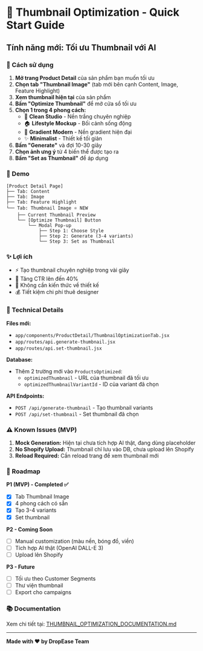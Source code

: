 # 🎨 Thumbnail Optimization - Quick Start Guide

## Tính năng mới: Tối ưu Thumbnail với AI

### 🚀 Cách sử dụng

1. **Mở trang Product Detail** của sản phẩm bạn muốn tối ưu
2. **Chọn tab "Thumbnail Image"** (tab mới bên cạnh Content, Image, Feature Highlight)
3. **Xem thumbnail hiện tại** của sản phẩm
4. **Bấm "Optimize Thumbnail"** để mở cửa sổ tối ưu
5. **Chọn 1 trong 4 phong cách:**
   - 🎨 **Clean Studio** - Nền trắng chuyên nghiệp
   - 🏠 **Lifestyle Mockup** - Bối cảnh sống động
   - 🌈 **Gradient Modern** - Nền gradient hiện đại
   - ✨ **Minimalist** - Thiết kế tối giản
6. **Bấm "Generate"** và đợi 10-30 giây
7. **Chọn ảnh ưng ý** từ 4 biến thể được tạo ra
8. **Bấm "Set as Thumbnail"** để áp dụng

### 📸 Demo

```
[Product Detail Page]
├── Tab: Content
├── Tab: Image  
├── Tab: Feature Highlight
└── Tab: Thumbnail Image ⭐ NEW
    ├── Current Thumbnail Preview
    └── [Optimize Thumbnail] Button
        └── Modal Pop-up
            ├── Step 1: Choose Style
            ├── Step 2: Generate (3-4 variants)
            └── Step 3: Set as Thumbnail
```

### ✨ Lợi ích

- ⚡ Tạo thumbnail chuyên nghiệp trong vài giây
- 🎯 Tăng CTR lên đến 40%
- 🚀 Không cần kiến thức về thiết kế
- 💰 Tiết kiệm chi phí thuê designer

### 🔧 Technical Details

**Files mới:**
- `app/components/ProductDetail/ThumbnailOptimizationTab.jsx`
- `app/routes/api.generate-thumbnail.jsx`
- `app/routes/api.set-thumbnail.jsx`

**Database:**
- Thêm 2 trường mới vào `ProductsOptimized`:
  - `optimizedThumbnail` - URL của thumbnail đã tối ưu
  - `optimizedThumbnailVariantId` - ID của variant đã chọn

**API Endpoints:**
- `POST /api/generate-thumbnail` - Tạo thumbnail variants
- `POST /api/set-thumbnail` - Set thumbnail đã chọn

### ⚠️ Known Issues (MVP)

1. **Mock Generation:** Hiện tại chưa tích hợp AI thật, đang dùng placeholder
2. **No Shopify Upload:** Thumbnail chỉ lưu vào DB, chưa upload lên Shopify
3. **Reload Required:** Cần reload trang để xem thumbnail mới

### 🔮 Roadmap

**P1 (MVP) - Completed ✅**
- [x] Tab Thumbnail Image
- [x] 4 phong cách có sẵn
- [x] Tạo 3-4 variants
- [x] Set thumbnail

**P2 - Coming Soon**
- [ ] Manual customization (màu nền, bóng đổ, viền)
- [ ] Tích hợp AI thật (OpenAI DALL-E 3)
- [ ] Upload lên Shopify

**P3 - Future**
- [ ] Tối ưu theo Customer Segments
- [ ] Thư viện thumbnail
- [ ] Export cho campaigns

### 📚 Documentation

Xem chi tiết tại: [THUMBNAIL_OPTIMIZATION_DOCUMENTATION.md](./THUMBNAIL_OPTIMIZATION_DOCUMENTATION.md)

---

**Made with ❤️ by DropEase Team**


